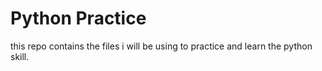 # Python Practice
 this repo contains the files i will be using to practice and learn the python skill. 
